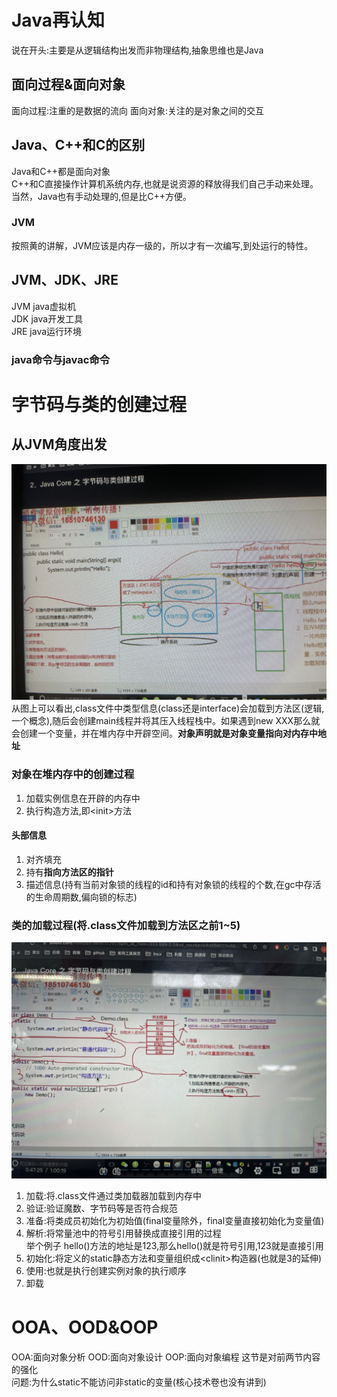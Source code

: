 
# Java再认知
说在开头:主要是从逻辑结构出发而非物理结构,抽象思维也是Java
## 面向过程&面向对象
面向过程:注重的是数据的流向
面向对象:关注的是对象之间的交互
## Java、C++和C的区别
Java和C++都是面向对象  
C++和C直接操作计算机系统内存,也就是说资源的释放得我们自己手动来处理。  
当然，Java也有手动处理的,但是比C++方便。
### JVM
按照黄的讲解，JVM应该是内存一级的，所以才有一次编写,到处运行的特性。
## JVM、JDK、JRE
JVM java虚拟机  
JDK java开发工具  
JRE java运行环境
### java命令与javac命令
# 字节码与类的创建过程
## 从JVM角度出发
![](https://raw.githubusercontent.com/aryangzhu/blogImage/master/%E5%AF%B9%E8%B1%A1%E5%86%85%E5%AD%98%E5%88%9B%E5%BB%BA%E8%BF%87%E7%A8%8B%E2%80%98.jpeg)
从图上可以看出,class文件中类型信息(class还是interface)会加载到方法区(逻辑,一个概念),随后会创建main线程并将其压入线程栈中。如果遇到new XXX那么就会创建一个变量，并在堆内存中开辟空间。**对象声明就是对象变量指向对内存中地址**
### 对象在堆内存中的创建过程
1. 加载实例信息在开辟的内存中  
2. 执行构造方法,即\<init>方法  
#### 头部信息
1. 对齐填充  
2. 持有**指向方法区的指针**  
3. 描述信息(持有当前对象锁的线程的id和持有对象锁的线程的个数,在gc中存活的生命周期数,偏向锁的标志)  
### 类的加载过程(将.class文件加载到方法区之前1~5)
![](https://raw.githubusercontent.com/aryangzhu/blogImage/master/%E5%AF%B9%E8%B1%A1%E5%88%9B%E5%BB%BA%E5%90%84%E4%B8%AA%E7%8E%AF%E8%8A%82.jpeg)
1. 加载:将.class文件通过类加载器加载到内存中  
2. 验证:验证魔数、字节码等是否符合规范  
3. 准备:将类成员初始化为初始值(final变量除外，final变量直接初始化为变量值)  
4. 解析:将常量池中的符号引用替换成直接引用的过程  
举个例子 hello()方法的地址是123,那么hello()就是符号引用,123就是直接引用   
5. 初始化:将定义的static静态方法和变量组织成\<clinit>构造器(也就是3的延伸)   
6. 使用:也就是执行创建实例对象的执行顺序   
7. 卸载 
# OOA、OOD&OOP
OOA:面向对象分析
OOD:面向对象设计
OOP:面向对象编程
这节是对前两节内容的强化  
问题:为什么static不能访问非static的变量(核心技术卷也没有讲到)
# 